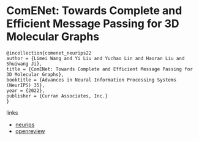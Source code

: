 # ComENet: Towards Complete and Efficient Message Passing for 3D Molecular Graphs

```
@incollection{comenet_neurips22
author = {Limei Wang and Yi Liu and Yuchao Lin and Haoran Liu and Shuiwang Ji},
title = {ComENet: Towards Complete and Efficient Message Passing for 3D Molecular Graphs},
booktitle = {Advances in Neural Information Processing Systems (NeurIPS) 35},
year = {2022},
publisher = {Curran Associates, Inc.}
}
```

links
- [neurips](https://nips.cc/Conferences/2022/Schedule?showEvent=52940)
- [openreview](https://openreview.net/forum?id=mCzMqeWSFJ)

